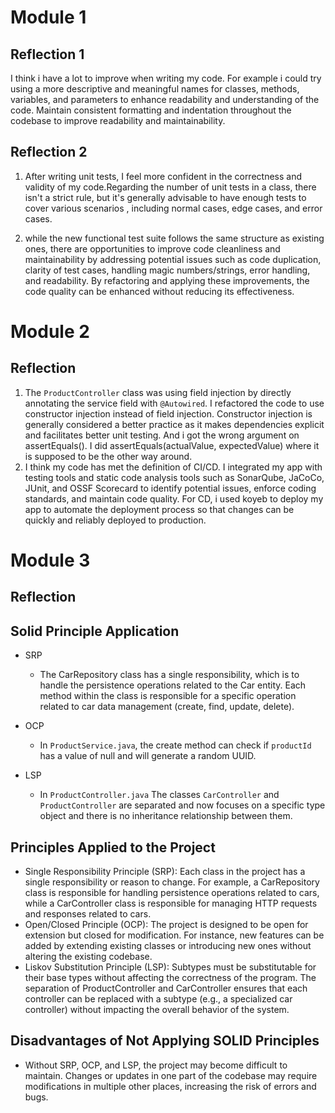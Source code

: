 # Module 1


## Reflection 1

I think i have a lot to improve when 
writing my code. For example i could try  
using a more  descriptive and meaningful names for 
classes, methods, variables, and parameters to enhance 
readability and understanding of the code.
Maintain consistent formatting and indentation throughout the codebase to improve readability and maintainability.

## Reflection 2

1. After writing unit tests, I feel more confident in the correctness and validity
of my code.Regarding the number of unit tests in a class, there isn't a strict rule, but it's generally advisable to have enough tests to cover various scenarios
, including normal cases, edge cases, and error cases.


2. while the new functional test suite follows the same structure as existing ones, there are opportunities to improve code cleanliness and maintainability by addressing potential issues such as code duplication, clarity of test cases, handling magic numbers/strings, error handling, and readability. By refactoring and applying these improvements, the code quality can be enhanced without reducing its effectiveness.

# Module 2

## Reflection

1. The `ProductController` class was using field injection by directly annotating the service field with `@Autowired`. I refactored the code to use constructor injection instead of field injection. Constructor injection is generally considered 
a better practice as it makes dependencies explicit and facilitates better unit testing. And i got the wrong argument on assertEquals(). I did assertEquals(actualValue, expectedValue) where it is supposed to be the other way around.
2. I think my code has met the definition of CI/CD. I integrated my app with testing tools and static code analysis tools
   such as SonarQube, JaCoCo, JUnit, and OSSF Scorecard to identify potential issues, enforce coding standards, and maintain code quality. 
   For CD, i used koyeb to deploy my app to automate the deployment process so that changes can be quickly and reliably deployed to production.

# Module 3

## Reflection

## Solid Principle Application

- SRP
  - The CarRepository class has a single responsibility, 
   which is to handle the persistence operations related to the Car entity. Each method within the class is responsible for a specific operation related to car data management (create, find, update, delete).

- OCP
  - In `ProductService.java`, the create method can check if `productId` has a value of null and will generate a random UUID.

- LSP
  - In `ProductController.java` The classes `CarController` and `ProductController` are separated and now focuses on
  a specific type object and there is no inheritance relationship between them.

## Principles Applied to the Project

- Single Responsibility Principle (SRP): Each class in the project has a single responsibility or reason to change. For example, a CarRepository class is responsible for handling persistence operations related to cars, while a CarController class is responsible for managing HTTP requests and responses related to cars.
- Open/Closed Principle (OCP): The project is designed to be open for extension but closed for modification. For instance, new features can be added by extending existing classes or introducing new ones without altering the existing codebase. 
- Liskov Substitution Principle (LSP): Subtypes must be substitutable for their base types without affecting the correctness of the program. The separation of ProductController and CarController ensures that each controller can be replaced with a subtype (e.g., a specialized car controller) without impacting the overall behavior of the system.

## Disadvantages of Not Applying SOLID Principles

- Without SRP, OCP, and LSP, the project may become difficult to maintain. Changes or updates in one part of the codebase may require modifications in multiple other places, increasing the risk of errors and bugs.